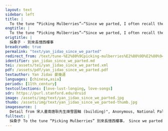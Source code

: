 ```yaml
---
layout: text
sidebar: left
title: |
  To the tune “Picking Mulberries”—“Since we parted, I often recall the time in the western building” | 採桑子 · 別來長憶西樓事
engtitle: |
  To the tune “Picking Mulberries”—“Since we parted, I often recall the time in the western building”
origtitle: |
  採桑子 · 別來長憶西樓事
breadcrumb: true
permalink: "text/yan_jidao_since_we_parted"
redirect_from: /text/tune-%E2%80%9Cpicking-mulberries%E2%80%9D%E2%80%94%E2%80%9C-we-parted-i-often-recall-time-western-building%E2%80%9D
identifier: yan_jidao_since_we_parted.md
tei: /assets/tei/yan_jidao_since_we_parted.xml
pdf: /assets/pdf/yan_jidao_since_we_parted.pdf
textauthor: Yan Jidao 晏幾道
languages: [chinese,asia]
periods: [11th_century]
textcollections: [love-lust-longing, love-songs]
sdr: https://purl.stanford.edu/druid 
image: /assets/img/text/yan_jidao_since_we_parted.jpg
thumb: /assets/img/text/yan_jidao_since_we_parted-thumb.jpg
imagesource: |
  Detail from 宋人畫南唐耿先生煉雪圖軸 (building)", Anonymous, National Palace Museum, Accession Number: K2A000172N000000000PAA [Public Domain]
fulltext: |
  採桑子 To the tune “Picking Mulberries” 別來長憶西樓事， Since we parted, I often recall the time in the western buildingSee Introduction for a discussion of the image of the “western building” (西樓). 結遍蘭襟。 when we tied orchids to each other’s lapels.Tying orchids to each other’s lapel is a token of love and intimacy. 遺恨重尋。 Searching the past, I end up with regrets; 弦斷相如綠綺琴。 the strings of Sima Xiangru’s Green Brocade are snapped.Sima Xiangru 司馬相如 (179 BCE – 117 BCE), an outstanding rhapsody writer and zither player, was also known for the ideal love between him and his wife, who had great literary talent as well. "The Green Brocade" was the name of Sima Xiangru’s famous zither which he played to court her. The snapped strings of the zither imply that the intimate bond has been broken. 何時一枕逍遙夜， When will we be able to share the pillow again and have a night of joy, 細話初心。 to talk in detail about our feelings like when we were first together? 若問如今。 If she asks me about my feelings towards her now, 也似當時著意深。 I will tell her that my love is as deep as it was then. 
---
```

